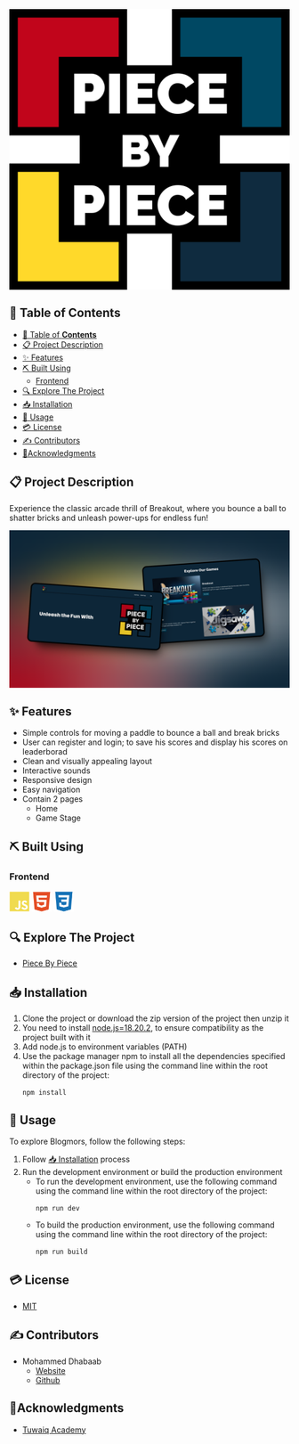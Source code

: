 <div style="display:flex; justify-content: center;">
  <img src="src/assets/readme/banner/banner.svg" alt="Project Logo" />
</div>

## 📂 Table of **Contents**
- [📂 Table of **Contents**](#-table-of-contents)
- [📋 Project Description](#-project-description)
- [✨ Features](#-features)
- [⛏️ Built Using](#️-built-using)
  - [Frontend](#frontend)
- [🔍 Explore The Project](#-explore-the-project)
- [📥 Installation](#-installation)
- [📝 Usage](#-usage)
- [💳 License](#-license)
- [✍ Contributors](#-contributors)
- [🏅Acknowledgments](#acknowledgments)

## 📋 Project Description
Experience the classic arcade thrill of Breakout, where you bounce a ball to shatter bricks and unleash power-ups for endless fun!

<div style="display:flex; justify-content: center;">
  <img src="src/assets/readme/overview/overview.png" alt="Project snapshot" />
</div>

## ✨ Features
- Simple controls for moving a paddle to bounce a ball and break bricks
- User can register and login; to save his scores and display his scores on leaderborad
- Clean and visually appealing layout
- Interactive sounds
- Responsive design
- Easy navigation
- Contain 2 pages
  - Home
  - Game Stage

## ⛏️ Built Using

### Frontend
<a href="https://www.javascript.com/" target="_blank" rel="noreferrer"><img src="./src/assets/readme/skills/frontend/javascript.svg" width="36" height="36" alt="JavaScript" title="JavaScript" /></a>
<a href="https://developer.mozilla.org/en-US/docs/Glossary/HTML5" target="_blank" rel="noreferrer"><img src="./src/assets/readme/skills/frontend/html.svg" width="36" height="36" alt="HTML5" title="HTML5" /></a>
<a href="https://www.w3.org/TR/CSS/#css" target="_blank" rel="noreferrer"><img src="./src/assets/readme/skills/frontend/css.svg" width="36" height="36" alt="CSS3" title="CSS3" /></a>


## 🔍 Explore The Project
- [Piece By Piece]([src/assets/logo/logo.svg](https://mohammed-dhabaab.github.io/piece-by-piece/))


## 📥 Installation

1. Clone the project or download the zip version of the project then unzip it
2. You need to install [node.js=18.20.2](https://nodejs.org/en/blog/release/v18.20.2), to ensure compatibility as the project built with it
3. Add node.js to environment variables (PATH)
4. Use the package manager npm to install all the dependencies specified within the package.json file using the command line within the root directory of the project:
   ```shell
   npm install
   ```

## 📝 Usage

To explore Blogmors, follow the following steps:

1. Follow [📥 Installation](#-installation) process
2. Run the development environment or build the production environment
   - To run the development environment, use the following command using the command line within the root directory of the project:
     ```shell
     npm run dev
     ```
   - To build the production environment, use the following command using the command line within the root directory of the project:
     ```shell
     npm run build
     ```

## 💳 License
- [MIT](https://choosealicense.com/licenses/mit/)

## ✍ Contributors
- Mohammed Dhabaab
  - [Website](https://mohammeddhabaab.com/)
  - [Github](https://github.com/mohammed-dhabaab)


## 🏅Acknowledgments
- [Tuwaiq Academy](https://tuwaiq.edu.sa/)
